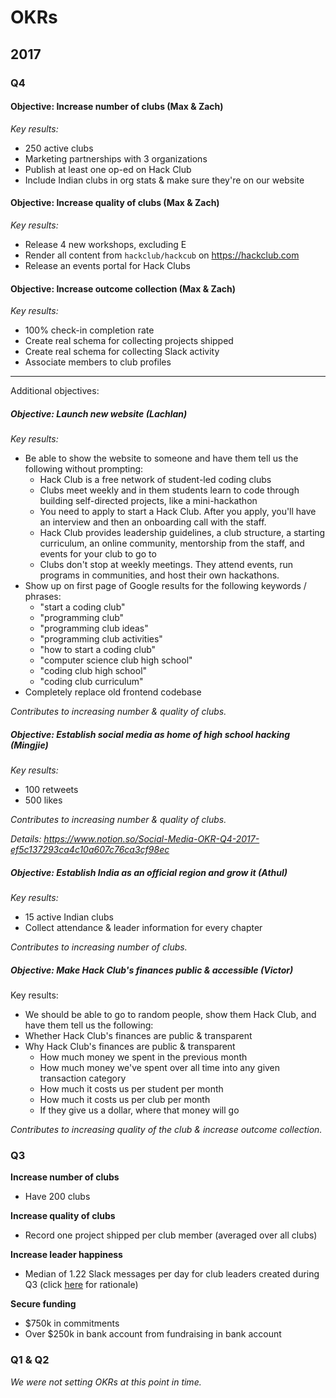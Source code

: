 # OKRs

## 2017

### Q4

#### Objective: Increase number of clubs (Max & Zach)

_Key results:_

- 250 active clubs
- Marketing partnerships with 3 organizations
- Publish at least one op-ed on Hack Club
- Include Indian clubs in org stats & make sure they're on our website

#### Objective: Increase quality of clubs (Max & Zach)

_Key results:_

- Release 4 new workshops, excluding E
- Render all content from `hackclub/hackcub` on https://hackclub.com
- Release an events portal for Hack Clubs

#### Objective: Increase outcome collection (Max & Zach)

_Key results:_

- 100% check-in completion rate
- Create real schema for collecting projects shipped
- Create real schema for collecting Slack activity
- Associate members to club profiles

---

Additional objectives:

##### Objective: Launch new website (Lachlan)

_Key results:_

- Be able to show the website to someone and have them tell us the following without prompting:
  - Hack Club is a free network of student-led coding clubs
  - Clubs meet weekly and in them students learn to code through building self-directed projects, like a mini-hackathon
  - You need to apply to start a Hack Club. After you apply, you'll have an interview and then an onboarding call with the staff.
  - Hack Club provides leadership guidelines, a club structure, a starting curriculum, an online community, mentorship from the staff, and events for your club to go to
  - Clubs don't stop at weekly meetings. They attend events, run programs in communities, and host their own hackathons.
- Show up on first page of Google results for the following keywords / phrases:
  - "start a coding club"
  - "programming club"
  - "programming club ideas"
  - "programming club activities"
  - "how to start a coding club"
  - "computer science club high school"
  - "coding club high school"
  - "coding club curriculum"
- Completely replace old frontend codebase

_Contributes to increasing number & quality of clubs._

##### Objective: Establish social media as home of high school hacking (Mingjie)

_Key results:_

- 100 retweets
- 500 likes

_Contributes to increasing number & quality of clubs._

_Details: https://www.notion.so/Social-Media-OKR-Q4-2017-ef5c137293ca4c10a607c76ca3cf98ec_

##### Objective: Establish India as an official region and grow it (Athul)

_Key results:_

- 15 active Indian clubs
- Collect attendance & leader information for every chapter

_Contributes to increasing number of clubs._

##### Objective: Make Hack Club's finances public & accessible (Victor)

Key results:

- We should be able to go to random people, show them Hack Club, and have them tell us the following:
- Whether Hack Club's finances are public & transparent
- Why Hack Club's finances are public & transparent
  - How much money we spent in the previous month
  - How much money we've spent over all time into any given transaction category
  - How much it costs us per student per month
  - How much it costs us per club per month
  - If they give us a dollar, where that money will go

_Contributes to increasing quality of the club & increase outcome collection._

### Q3

**Increase number of clubs**

- Have 200 clubs

**Increase quality of clubs**

- Record one project shipped per club member (averaged over all clubs)

**Increase leader happiness**

- Median of 1.22 Slack messages per day for club leaders created during Q3 (click [here](https://modeanalytics.com/hackclub/reports/373f0422adbf/python) for rationale)

**Secure funding**

- $750k in commitments
- Over $250k in bank account from fundraising in bank account

### Q1 & Q2

_We were not setting OKRs at this point in time._
